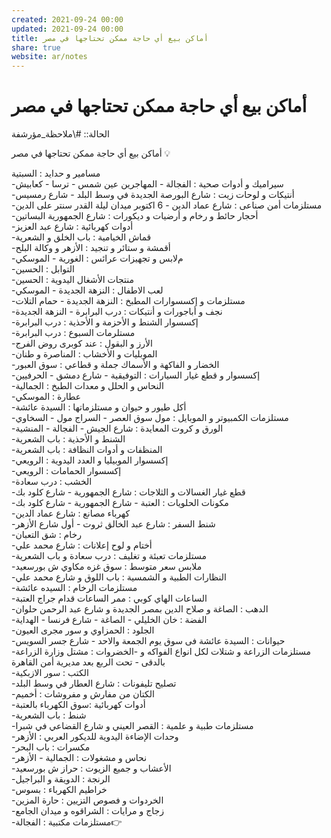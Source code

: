 ```yaml
---  
created: 2021-09-24 00:00  
updated: 2021-09-24 00:00  
title: أماكن بيع أي حاجة ممكن تحتاجها في مصر  
share: true  
website: ar/notes  
---  
```

  
# أماكن بيع أي حاجة ممكن تحتاجها في مصر  
  
الحالة:: #\ملاحظة_مؤرشفة  
  
أماكن بيع أي حاجة ممكن تحتاجها في مصر 💡  
  
مسامير و حدايد : السبتية  
-سيراميك و أدوات صحية : الفجالة - المهاجرين عين شمس - ترسا - كعابيش  
-أنتيكات و لوحات زيت : شارع البورصة الجديدة في وسط البلد - شارع رمسيس  
-مستلزمات أمن صناعى : شارع عماد الدين - 6 اكتوبر ميدان ليلة القدر سنتر على الدين  
-أحجار حائط و رخام و أرضيات و ديكورات : شارع الجمهورية البساتين  
-أدوات كهربائية : شارع عبد العزيز  
-قماش الخيامية : باب الخلق و الشعرية  
-أقمشة و ستائر و تنجيد : الأزهر و وكالة البلح  
-مﻻبس و تجهيزات عرائس : الغورية - الموسكي  
-التوابل : الحسين  
-منتجات الأشغال اليدوية : الحسين  
-لعب الاطفال : النزهة الجديدة - الموسكي  
-مستلزمات و إكسسوارات المطبخ : النزهة الجديدة - حمام التلات  
-نجف و أباجورات و أنتيكات : درب البرابرة - النزهة الجديدة  
-إكسسوار الشنط و الأحزمة و الأحذية : درب البرابرة  
-مستلرمات السبوع : درب البرابرة  
-الأرز و البقول : عند كوبرى روض الفرج  
-الموبليات و الأخشاب : المناصرة و طنان  
-الخضار و الفاكهة و الأسماك جملة و قطاعي : سوق العبور  
-إكسسوار و قطع غيار السيارات : التوفيقية - شارع دمشق - الحرفيين  
-النحاس و الحلل و معدات الطبخ : الجمالية  
-عطارة : الموسكي  
-أكل طيور و حيوان و مستلزماتها : السيدة عائشة  
-مستلزمات الكمبيوتر و الموبايل : مول سوق العصر - السراج مول - السخاوي  
-الورق و كروت المعايدة : شارع الجيش - الفجالة - المنشية  
-الشنط و الأحذية : باب الشعرية  
-المنظفات و أدوات النظافة : باب الشعرية  
-إكسسوار الموبيليا و العدد اليدوية : الرويعي  
-إكسسوار الحمامات : الرويعي  
-الخشب : درب سعادة  
-قطع غيار الغسالات و الثلاجات : شارع الجمهورية - شارع كلود بك  
-مكونات الحلويات : العتبة - شارع الجمهورية - شارع كلود بك  
-كهرباء مصانع : شارع عماد الدين  
-شنط السفر : شارع عبد الخالق ثروت - أول شارع الأزهر  
-رخام : شق التعبان  
-أختام و لوح إعلانات : شارع محمد علي  
-مستلزمات تعبئة و تغليف : درب سعادة و باب الشعرية  
-ملابس سعر متوسط : سوق غزه مكاوي ش بورسعيد  
-النظارات الطبية و الشمسية : باب اللوق و شارع محمد علي  
-مستلزمات الرخام : السيده عائشة  
-الساعات الهاي كوبي : ممر الساعات قدام جراج العتبة  
-الدهب : الصاغة و صلاح الدين بمصر الجديدة و شارع عبد الرحمن حلوان  
-الفضة : خان الخليلي - الصاغة - شارع فرنسا - الهداية  
-الجلود : الحمزاوي و سور مجرى العيون  
-حيوانات : السيدة عائشة فى سوق يوم الجمعة والاحد - شارع جسر السويس  
-مستلزمات الزراعة و شتلات لكل انواع الفواكه و -الخضروات : مشتل وزارة الزراعة بالدقى - تحت الربع بعد مديرية أمن القاهرة  
-الكتب : سور الازبكية  
-تصليح تليفونات : شارع العطار في وسط البلد  
-الكتان من مفارش و مفروشات : أخميم  
-أدوات كهربائية :سوق الكهرباء بالعتبة  
-شنط : باب الشعرية  
-مستلزمات طبية و علمية : القصر العيني و شارع القضاعي في شبرا  
-وحدات الإضاءة اليدوية للديكور العربي : الأزهر  
-مكسرات : باب البحر  
-نحاس و مشغولات : الجمالية - الأزهر  
-الأعشاب و جميع الزيوت : حراز ش بورسعيد  
-الرنجة : الدويقة و البراجيل  
-خراطيم الكهرباء : بسوس  
-الخردوات و فصوص التزيين : حارة المزين  
-زجاج و مرايات : الشراقوه و ميدان الجامع  
-مستلزمات مكتبية : الفجالة👉  
